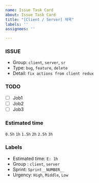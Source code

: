 ```yaml
---
name: Issue Task Card
about: Issue Task Card
title: "[Client / Server] 제목"
labels: ''
assignees: ''

---
```


### ISSUE
- Group: `client`, `server`, `sr`
- Type: `bug`, `feature`, `delete`
- Detail: `fix actions from client redux`

### TODO
 - [ ] Job1
 - [ ] Job2
 - [ ] Job3

### Estimated time
`0.5h`
`1h`
`1.5h`
`2h`
`2.5h`
`3h`

### Labels
- Estimated time: `E: 1h`
- Group : `client`, `server`
- Sprint: `Sprint__NUMBER__`
- Urgency: `High`, `Middle`, `Low`
